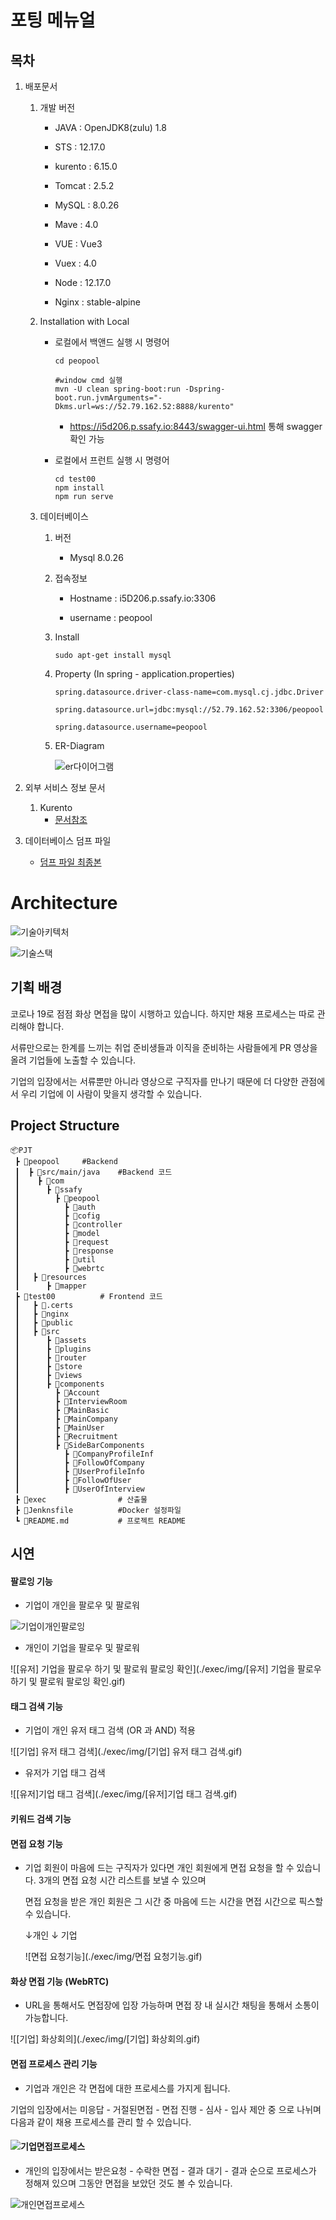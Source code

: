 # 포팅 메뉴얼



## 목차

 1. 배포문서
    1. 개발 버전
       - JAVA : OpenJDK8(zulu) 1.8
       
       - STS : 12.17.0
       
       - kurento : 6.15.0
       
       - Tomcat : 2.5.2
       
       - MySQL : 8.0.26
       
       - Mave : 4.0
       
       - VUE : Vue3
       
       - Vuex : 4.0
       
       - Node : 12.17.0
       
       - Nginx : stable-alpine
       
         
       
    2.  Installation with Local
         - 로컬에서 백앤드 실행 시 명령어

            ```
            cd peopool
            
            #window cmd 실행
            mvn -U clean spring-boot:run -Dspring-boot.run.jvmArguments="-Dkms.url=ws://52.79.162.52:8888/kurento" 
            ```

            - https://i5d206.p.ssafy.io:8443/swagger-ui.html 통해  swagger 확인 가능

         - 로컬에서 프런트 실행 시 명령어

            ```
            cd test00
            npm install
            npm run serve  
            ```

    3. 데이터베이스

       1. 버전

          - Mysql 8.0.26

       2. 접속정보

          - Hostname : i5D206.p.ssafy.io:3306

          - username : peopool

            

       3. Install

          ```
          sudo apt-get install mysql
          ```

          

       4. Property (In spring - application.properties)

          ```properties
          spring.datasource.driver-class-name=com.mysql.cj.jdbc.Driver
          
          spring.datasource.url=jdbc:mysql://52.79.162.52:3306/peopool
          
          spring.datasource.username=peopool
          ```

          

       5. ER-Diagram

          ![er다이어그램](./exec/img/er다이어그램.png)

 2. 외부 서비스 정보 문서
    1. Kurento
          - [문서참조](https://doc-kurento.readthedocs.io/en/latest/)


 3. 데이터베이스 덤프 파일
    - [덤프 파일 최종본](./exec/dump)



#  Architecture

![기술아키텍처](./exec/img/기술아키텍처.PNG)



![기술스택](./exec/img/기술스택.PNG)



## 기획 배경

코로나 19로 점점 화상 면접을 많이 시행하고 있습니다. 하지만 채용 프로세스는 따로 관리해야 합니다. 

서류만으로는 한계를 느끼는 취업 준비생들과 이직을 준비하는 사람들에게 PR 영상을 올려 기업들에 노출할 수 있습니다.

기업의 입장에서는 서류뿐만 아니라 영상으로 구직자를 만나기 때문에 더 다양한 관점에서 우리 기업에 이 사람이 맞을지 생각할 수 있습니다.



## Project Structure

```
📦PJT
 ┣ 📂peopool 	#Backend
 ┃ 	┣ 📂src/main/java	#Backend 코드
 ┃    ┣ 📂com
 ┃      ┣ 📂ssafy
 ┃        ┣ 📂peopool
 ┃          ┣ 📂auth
 ┃        	┣ 📂cofig
 ┃          ┣ 📂controller
 ┃          ┣ 📂model
 ┃          ┣ 📂request
 ┃          ┣ 📂response
 ┃          ┣ 📂util
 ┃ 			┣ 📂webrtc
 ┃	 ┣ 📂resources
 ┃	 	┣ 📂mapper
 ┣ 📂test00			# Frontend 코드
 ┃   ┣ 📂.certs 
 ┃ 	 ┣ 📂nginx			
 ┃ 	 ┣ 📂public		
 ┃ 	 ┣ 📂src		
 ┃		┣ 📂assets
 ┃		┣ 📂plugins
 ┃ 	    ┣ 📂router
 ┃ 	    ┣ 📂store
 ┃ 	    ┣ 📂views
 ┃ 	    ┣ 📂components
 ┃ 	      ┣ 📂Account
 ┃ 	      ┣ 📂InterviewRoom
 ┃ 	      ┣ 📂MainBasic
 ┃ 	      ┣ 📂MainCompany
 ┃ 	      ┣ 📂MainUser
 ┃ 	      ┣ 📂Recruitment
 ┃ 	      ┣ 📂SideBarComponents
 ┃ 			┣ 📂CompanyProfileInf
 ┃ 			┣ 📂FollowOfCompany
 ┃ 			┣ 📂UserProfileInfo
 ┃ 	      	┣ 📂FollowOfUser
 ┃ 	      	┣ 📂UserOfInterview
 ┣ 📂exec				# 산출물
 ┣ 📜Jenknsfile			#Docker 설정파일
 ┗ 📜README.md			# 프로젝트 README
```





## 시연

#### 팔로잉 기능

-  기업이 개인을 팔로우 및 팔로워 

![기업이개인팔로잉](./exec/img/기업이개인팔로잉.gif)



- 개인이 기업을 팔로우 및 팔로워

![[유저] 기업을 팔로우 하기 및 팔로워 팔로잉 확인](./exec/img/[유저] 기업을 팔로우 하기 및 팔로워 팔로잉 확인.gif)



#### 태그 검색 기능

- 기업이 개인 유저 태그 검색 (OR 과 AND) 적용 

![[기업] 유저 태그 검색](./exec/img/[기업] 유저 태그 검색.gif)



-  유저가 기업 태그 검색

  ![[유저]기업 태그 검색](./exec/img/[유저]기업 태그 검색.gif)

#### 키워드 검색 기능

#### 면접 요청 기능

- 기업 회원이 마음에 드는 구직자가 있다면 개인 회원에게 면접 요청을 할 수 있습니다. 3개의 면접 요청 시간 리스트를 보낼 수 있으며 

  면접 요청을 받은 개인 회원은 그 시간 중 마음에 드는 시간을 면접 시간으로 픽스할 수 있습니다.

  ↓개인                                 																							↓ 기업

  ![면접 요청기능](./exec/img/면접 요청기능.gif)





#### 화상 면접 기능 (WebRTC)

-  URL을 통해서도 면접장에 입장 가능하며 면접 장 내 실시간 채팅을 통해서 소통이 가능합니다.

![[기업] 화상회의](./exec/img/[기업] 화상회의.gif)





#### 면접 프로세스 관리 기능

-  기업과 개인은 각 면접에 대한 프로세스를 가지게 됩니다.

  기업의 입장에서는 미응답 - 거절된면접 - 면접 진행 - 심사 - 입사 제안 중 으로 나뉘며 다음과 같이 채용 프로세스를 관리 할 수 있습니다.

#### ![기업면접프로세스](./exec/img/기업면접프로세스.gif)



-  개인의 입장에서는 받은요청 - 수락한 면접 - 결과 대기 - 결과 순으로 프로세스가 정해져 있으며 그동안 면접을 보았던 것도 볼 수 있습니다.

![개인면접프로세스](./exec/img/개인면접프로세스.gif)

